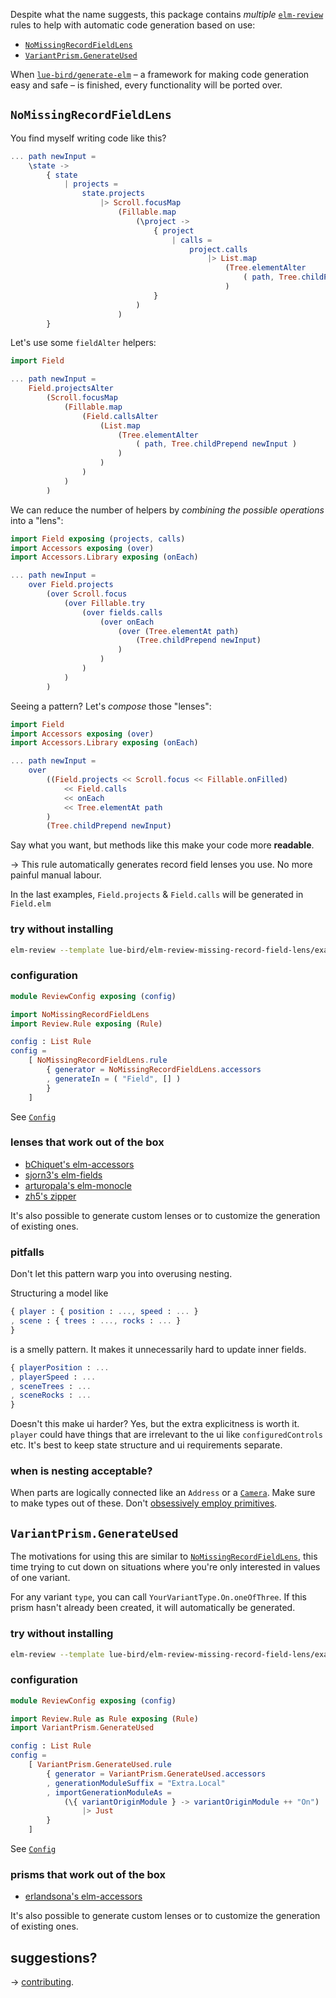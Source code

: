 Despite what the name suggests,
this package contains _multiple_ [`elm-review`](https://package.elm-lang.org/packages/jfmengels/elm-review/latest/) rules to help with automatic code generation based on use:

  - [`NoMissingRecordFieldLens`](#NoMissingRecordFieldLens)
  - [`VariantPrism.GenerateUsed`](#VariantPrism.GenerateUsed)

When [`lue-bird/generate-elm`](https://github.com/lue-bird/generate-elm) – a framework for making code generation easy and safe –
is finished, every functionality will be ported over.

## `NoMissingRecordFieldLens`

You find myself writing code like this?

```elm
... path newInput =
    \state ->
        { state
            | projects =
                state.projects
                    |> Scroll.focusMap
                        (Fillable.map
                            (\project ->
                                { project
                                    | calls =
                                        project.calls
                                            |> List.map
                                                (Tree.elementAlter
                                                    ( path, Tree.childPrepend newInput )
                                                )
                                }
                            )
                        )
        }
```
Let's use some `fieldAlter` helpers:
```elm
import Field

... path newInput =
    Field.projectsAlter
        (Scroll.focusMap
            (Fillable.map
                (Field.callsAlter
                    (List.map
                        (Tree.elementAlter
                            ( path, Tree.childPrepend newInput )
                        )
                    )
                )
            )
        )
```
We can reduce the number of helpers by _combining the possible operations_ into a "lens":

```elm
import Field exposing (projects, calls)
import Accessors exposing (over)
import Accessors.Library exposing (onEach)

... path newInput =
    over Field.projects
        (over Scroll.focus
            (over Fillable.try
                (over fields.calls
                    (over onEach
                        (over (Tree.elementAt path)
                            (Tree.childPrepend newInput)
                        )
                    )
                )
            )
        )
```
Seeing a pattern? Let's _compose_ those "lenses":

```elm
import Field
import Accessors exposing (over)
import Accessors.Library exposing (onEach)

... path newInput =
    over
        ((Field.projects << Scroll.focus << Fillable.onFilled)
            << Field.calls
            << onEach
            << Tree.elementAt path
        )
        (Tree.childPrepend newInput)
```

Say what you want, but methods like this make your code more **readable**.

→ This rule automatically generates record field lenses you use. No more painful manual labour.

In the last examples, `Field.projects` & `Field.calls` will be generated in `Field.elm`

### try without installing

```bash
elm-review --template lue-bird/elm-review-missing-record-field-lens/example/field-accessors
```

### configuration

```elm
module ReviewConfig exposing (config)

import NoMissingRecordFieldLens
import Review.Rule exposing (Rule)

config : List Rule
config =
    [ NoMissingRecordFieldLens.rule
        { generator = NoMissingRecordFieldLens.accessors
        , generateIn = ( "Field", [] )
        }
    ]
```
See [`Config`](NoMissingRecordFieldLens#Config)

### lenses that work out of the box

- [bChiquet's elm-accessors](https://package.elm-lang.org/packages/bChiquet/elm-accessors/latest)
- [sjorn3's elm-fields](https://package.elm-lang.org/packages/sjorn3/elm-fields/latest/)
- [arturopala's elm-monocle](https://package.elm-lang.org/packages/arturopala/elm-monocle/latest)
- [zh5's zipper](https://package.elm-lang.org/packages/z5h/zipper/latest/)

It's also possible to generate custom lenses or to customize the generation of existing ones.

### pitfalls

Don't let this pattern warp you into overusing nesting.

Structuring a model like
```elm
{ player : { position : ..., speed : ... }
, scene : { trees : ..., rocks : ... }
}


```
is a smelly pattern. It makes it unnecessarily hard to update inner fields.
```elm
{ playerPosition : ...
, playerSpeed : ...
, sceneTrees : ...
, sceneRocks : ...
}
```
Doesn't this make ui harder? Yes, but the extra explicitness is worth it.
`player` could have things that are irrelevant to the ui like `configuredControls` etc.
It's best to keep state structure and ui requirements separate.

### when is nesting acceptable?

When parts are logically connected like an `Address` or a [`Camera`](https://package.elm-lang.org/packages/ianmackenzie/elm-3d-camera/latest).
Make sure to make types out of these.
Don't [obsessively employ primitives](https://elm-radio.com/episode/primitive-obsession/).


## `VariantPrism.GenerateUsed`

The motivations for using this are similar to [`NoMissingRecordFieldLens`](#NoMissingRecordFieldLens),
this time trying to cut down on situations where you're only interested in values of one variant.

For any variant `type`, you can call `YourVariantType.On.oneOfThree`.
If this prism hasn't already been created, it will automatically be generated.

### try without installing

```bash
elm-review --template lue-bird/elm-review-missing-record-field-lens/example/variant-accessors
```

### configuration

```elm
module ReviewConfig exposing (config)

import Review.Rule as Rule exposing (Rule)
import VariantPrism.GenerateUsed

config : List Rule
config =
    [ VariantPrism.GenerateUsed.rule
        { generator = VariantPrism.GenerateUsed.accessors
        , generationModuleSuffix = "Extra.Local"
        , importGenerationModuleAs =
            (\{ variantOriginModule } -> variantOriginModule ++ "On")
                |> Just
        }
    ]
```
See [`Config`](VariantPrism-GenerateUsed#Config)

### prisms that work out of the box

- [erlandsona's elm-accessors](https://package.elm-lang.org/packages/erlandsona/elm-accessors/latest)

It's also possible to generate custom lenses or to customize the generation of existing ones.



## suggestions?
→ [contributing](https://github.com/lue-bird/elm-review-missing-record-field-lens/blob/master/contributing.md).
